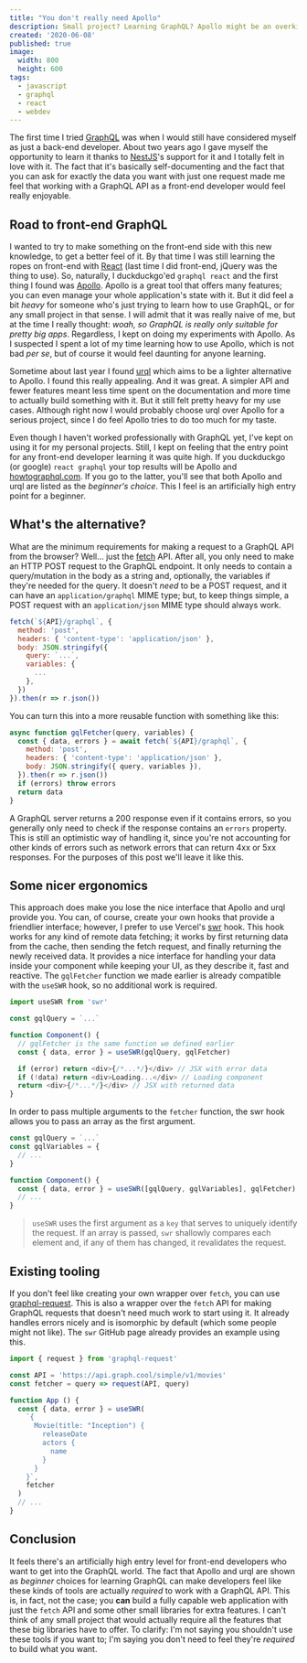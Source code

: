 ```yaml
---
title: "You don't really need Apollo"
description: Small project? Learning GraphQL? Apollo might be an overkill
created: '2020-06-08'
published: true
image:
  width: 800
  height: 600
tags:
  - javascript
  - graphql
  - react
  - webdev
---
```


The first time I tried [GraphQL](https://graphql.org) was when I would still have considered myself as just a back-end developer. About two years ago I gave myself the opportunity to learn it thanks to [NestJS](https://nestjs.com)'s support for it and I totally felt in love with it. The fact that it's basically self-documenting and the fact that you can ask for exactly the data you want with just one request made me feel that working with a GraphQL API as a front-end developer would feel really enjoyable.

## Road to front-end GraphQL

I wanted to try to make something on the front-end side with this new knowledge, to get a better feel of it. By that time I was still learning the ropes on front-end with [React](https://reactjs.org) (last time I did front-end, jQuery was the thing to use). So, naturally, I duckduckgo'ed `graphql react` and the first thing I found was [Apollo](https://www.apollographql.com). Apollo is a great tool that offers many features; you can even manage your whole application's state with it. But it did feel a bit _heavy_ for someone who's just trying to learn how to use GraphQL, or for any small project in that sense. I will admit that it was really naive of me, but at the time I really thought: _woah, so GraphQL is really only suitable for pretty big apps_. Regardless, I kept on doing my experiments with Apollo. As I suspected I spent a lot of my time learning how to use Apollo, which is not bad _per se_, but of course it would feel daunting for anyone learning.

Sometime about last year I found [urql](https://formidable.com/open-source/urql/) which aims to be a lighter alternative to Apollo. I found this really appealing. And it was great. A simpler API and fewer features meant less time spent on the documentation and more time to actually build something with it. But it still felt pretty heavy for my use cases. Although right now I would probably choose urql over Apollo for a serious project, since I do feel Apollo tries to do too much for my taste.

Even though I haven't worked professionally with GraphQL yet, I've kept on using it for my personal projects. Still, I kept on feeling that the entry point for any front-end developer learning it was quite high. If you duckduckgo (or google) `react graphql` your top results will be Apollo and [howtographql.com](https://www.howtographql.com). If you go to the latter, you'll see that both Apollo and urql are listed as the _beginner's choice_. This I feel is an artificially high entry point for a beginner.

## What's the alternative?

What are the minimum requirements for making a request to a GraphQL API from the browser? Well... just the [fetch](https://developer.mozilla.org/en-US/docs/Web/API/Fetch_API) API. After all, you only need to make an HTTP POST request to the GraphQL endpoint. It only needs to contain a query/mutation in the body as a string and, optionally, the variables if they're needed for the query. It doesn't _need_ to be a POST request, and it can have an `application/graphql` MIME type; but, to keep things simple, a POST request with an `application/json` MIME type should always work.

```javascript
fetch(`${API}/graphql`, {
  method: 'post',
  headers: { 'content-type': 'application/json' },
  body: JSON.stringify({
    query: `...`,
    variables: {
      ...
    },
  })
}).then(r => r.json())
```

You can turn this into a more reusable function with something like this:

```javascript
async function gqlFetcher(query, variables) {
  const { data, errors } = await fetch(`${API}/graphql`, {
    method: 'post',
    headers: { 'content-type': 'application/json' },
    body: JSON.stringify({ query, variables }),
  }).then(r => r.json())
  if (errors) throw errors
  return data
}
```

A GraphQL server returns a 200 response even if it contains errors, so you generally only need to check if the response contains an `errors` property. This is still an optimistic way of handling it, since you're not accounting for other kinds of errors such as network errors that can return 4xx or 5xx responses. For the purposes of this post we'll leave it like this.

## Some nicer ergonomics

This approach does make you lose the nice interface that Apollo and urql provide you. You can, of course, create your own hooks that provide a friendlier interface; however, I prefer to use Vercel's [swr](https://github.com/vercel/swr) hook. This hook works for any kind of remote data fetching; it works by first returning data from the cache, then sending the fetch request, and finally returning the newly received data. It provides a nice interface for handling your data inside your component while keeping your UI, as they describe it, fast and reactive. The `gqlFetcher` function we made earlier is already compatible with the `useSWR` hook, so no additional work is required.

```javascript
import useSWR from 'swr'

const gqlQuery = `...`

function Component() {
  // gqlFetcher is the same function we defined earlier
  const { data, error } = useSWR(gqlQuery, gqlFetcher)

  if (error) return <div>{/*...*/}</div> // JSX with error data
  if (!data) return <div>Loading...</div> // Loading component
  return <div>{/*...*/}</div> // JSX with returned data
}
```

In order to pass multiple arguments to the `fetcher` function, the swr hook allows you to pass an array as the first argument.

```javascript
const gqlQuery = `...`
const gqlVariables = {
  // ...
}

function Component() {
  const { data, error } = useSWR([gqlQuery, gqlVariables], gqlFetcher)
  // ...
}
```

> `useSWR` uses the first argument as a `key` that serves to uniquely identify the request. If an array is passed, `swr` shallowly compares each element and, if any of them has changed, it revalidates the request.

## Existing tooling

If you don't feel like creating your own wrapper over `fetch`, you can use [graphql-request](https://github.com/prisma-labs/graphql-request). This is also a wrapper over the `fetch` API for making GraphQL requests that doesn't need much work to start using it. It already handles errors nicely and is isomorphic by default (which some people might not like). The `swr` GitHub page already provides an example using this.

```javascript
import { request } from 'graphql-request'

const API = 'https://api.graph.cool/simple/v1/movies'
const fetcher = query => request(API, query)

function App () {
  const { data, error } = useSWR(
    `{
      Movie(title: "Inception") {
        releaseDate
        actors {
          name
        }
      }
    }`,
    fetcher
  )
  // ...
}
```

## Conclusion

It feels there's an artificially high entry level for front-end developers who want to get into the GraphQL world. The fact that Apollo and urql are shown as _beginner_ choices for learning GraphQL can make developers feel like these kinds of tools are actually _required_ to work with a GraphQL API. This is, in fact, not the case; you **can** build a fully capable web application with just the `fetch` API and some other small libraries for extra features. I can't think of any small project that would actually require all the features that these big libraries have to offer. To clarify: I'm not saying you shouldn't use these tools if you want to; I'm saying you don't need to feel they're _required_ to build what you want.
